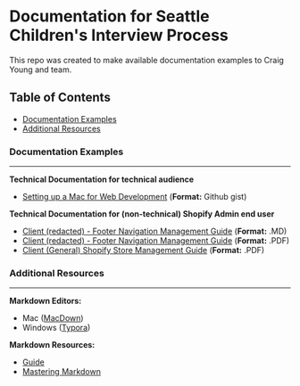 # Documentation for Seattle Children's Interview Process

This repo was created to make available documentation examples to Craig Young and team. 

## Table of Contents

- [Documentation Examples](#documentation-examples)
- [Additional Resources](#additional-resources)

### Documentation Examples
---
**Technical Documentation for technical audience**
- [Setting up a Mac for Web Development](https://gist.github.com/jeremybwilson/31a8a7deda0504128111c519812456ec) (**Format:** Github gist)

**Technical Documentation for (non-technical) Shopify Admin end user**
- [Client (redacted) - Footer Navigation Management Guide](https://github.com/jeremybwilson/documentation-examples/blob/master/Client%20Redacted%20Store%20Footer%20Navigation%20Guide.md) (**Format:** .MD)
- [Client (redacted) - Footer Navigation Management Guide](https://github.com/jeremybwilson/documentation-examples/blob/master/Client%20Redacted%20Store%20Footer%20Navigation%20Guide.pdf) (**Format:** .PDF)
- [Client (General) Shopify Store Management Guide](https://github.com/jeremybwilson/documentation-examples/blob/master/Shopify%20MGMT%20Guide%20-%20Full.pdf) (**Format:** .PDF)

### Additional Resources 
---
**Markdown Editors:**

- Mac ([MacDown](https://macdown.uranusjr.com/))
- Windows ([Typora](https://typora.io/))

**Markdown Resources:**

- [Guide](https://www.markdownguide.org/)
- [Mastering Markdown](https://guides.github.com/features/mastering-markdown/)

